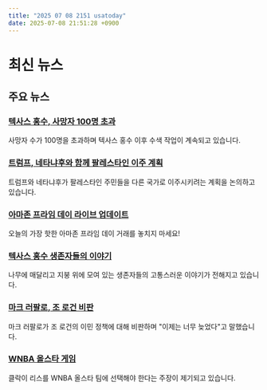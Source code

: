 ```yaml
---
title: "2025 07 08 2151 usatoday"
date: 2025-07-08 21:51:28 +0900
---
```


# 최신 뉴스

## 주요 뉴스
### [텍사스 홍수, 사망자 100명 초과](https://www.usatoday.com/story/news/nation/2025/07/08/texas-floods-search-rescue-live-updates/84502052007/)
사망자 수가 100명을 초과하며 텍사스 홍수 이후 수색 작업이 계속되고 있습니다.

### [트럼프, 네타냐후와 함께 팔레스타인 이주 계획](https://www.usatoday.com/story/news/politics/2025/07/07/trump-netanyahu-relocate-palestinians-to-other-countries/84500049007/)
트럼프와 네타냐후가 팔레스타인 주민들을 다른 국가로 이주시키려는 계획을 논의하고 있습니다.

### [아마존 프라임 데이 라이브 업데이트](https://www.usatoday.com/story/shopping/2025/07/08/live-amazon-prime-day-2025-sale-deals-coverage/84435632007/)
오늘의 가장 핫한 아마존 프라임 데이 거래를 놓치지 마세요!

### [텍사스 홍수 생존자들의 이야기](https://www.usatoday.com/story/news/nation/2025/07/07/texas-flood-survivors-emergency/84490065007/)
나무에 매달리고 지붕 위에 모여 있는 생존자들의 고통스러운 이야기가 전해지고 있습니다.

### [마크 러팔로, 조 로건 비판](https://www.usatoday.com/story/entertainment/celebrities/2025/07/07/mark-ruffalo-criticizes-joe-rogan-immigration/84499201007/)
마크 러팔로가 조 로건의 이민 정책에 대해 비판하며 "이제는 너무 늦었다"고 말했습니다.

### [WNBA 올스타 게임](https://www.usatoday.com/story/sports/columnist/nancy-armour/2025/07/08/caitlin-clark-angel-reese-wnba-all-star-game-picks/84497635007/)
클락이 리스를 WNBA 올스타 팀에 선택해야 한다는 주장이 제기되고 있습니다.